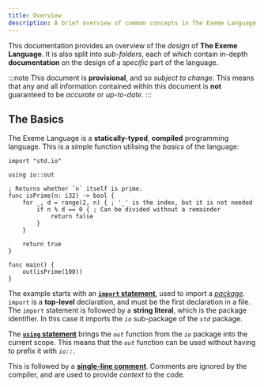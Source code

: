 ```yaml
---
title: Overview
description: A brief overview of common concepts in The Exeme Language.
---
```


This documentation provides an overview of the *design* of **The Exeme Language**. It is also split into *sub-folders*, each of which contain in-depth **documentation** on the design of a *specific* part of the language.

:::note
This document is **provisional**, and so *subject to change*. This means that any and all information contained within this document is **not** guaranteed to be *accurate* or *up-to-date*.
:::

## The Basics

The Exeme Language is a **statically-typed**, **compiled** programming language. This is a simple function utilising the *basics* of the language:

```exeme
import "std.io"

using io::out

; Returns whether `n` itself is prime.
func isPrime(n: i32) -> bool {
    for _, d = range(2, n) { ; '_' is the index, but it is not needed
        if n % d == 0 { ; Can be divided without a remainder
            return false
        }
    }

    return true
}

func main() {
    out(isPrime(100))
}
```

The example starts with an [**`import` statement**](/language-specification/packages/#importing-packages), used to import a [*package*](/language-specification/packages/). `import` is a **top-level** declaration, and must be the first declaration in a file. The `import` statement is followed by a **string literal**, which is the package identifier. In this case it imports the *`io`* sub-package of the *`std`* package.

The [**`using` statement**](/language-specification/namespaces/#using-statements) brings the *`out`* function from the *`io`* package into the current scope. This means that the *`out`* function can be used without having to prefix it with *`io::`*.

This is followed by a [**single-line comment**](/language-specification/comments/#single-line-comments). Comments are ignored by the compiler, and are used to provide *context* to the code.
